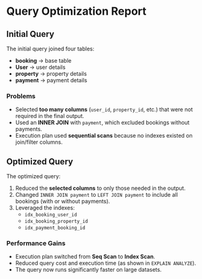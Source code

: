 # Query Optimization Report

## Initial Query
The initial query joined four tables:
- **booking** → base table
- **User** → user details
- **property** → property details
- **payment** → payment details

### Problems
- Selected **too many columns** (`user_id`, `property_id`, etc.) that were not required in the final output.
- Used an **INNER JOIN** with `payment`, which excluded bookings without payments.
- Execution plan used **sequential scans** because no indexes existed on join/filter columns.

## Optimized Query
The optimized query:
1. Reduced the **selected columns** to only those needed in the output.
2. Changed `INNER JOIN payment` to `LEFT JOIN payment` to include all bookings (with or without payments).
3. Leveraged the indexes:
   - `idx_booking_user_id`
   - `idx_booking_property_id`
   - `idx_payment_booking_id`

### Performance Gains
- Execution plan switched from **Seq Scan** to **Index Scan**.
- Reduced query cost and execution time (as shown in `EXPLAIN ANALYZE`).
- The query now runs significantly faster on large datasets.
